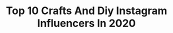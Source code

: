 ---
title: Top 10 Crafts And Diy Instagram Influencers In 2020
description: >-
  Find top crafts and diy Instagram influencers in 2020. Most popular hashtags: #homedecor #craftroom #craft #crafts.
platform: Instagram
profiles:
  - username: "bighomelittlehome"
    fullname: >-
      Bighomelittlehome
    location: ""
    followers: 17488
    engagement: 508
    commentsToLikes: 0.219278
    id: ck8ta2whsq97r0j78lvq36z2m
    verified: false
    hashtags: "#playroom, #cornerofmyhome, #dreamroom, #organizemylife"
  - username: "mythreewonders"
    fullname: >-
      deb
    location: "United States"
    followers: 25404
    engagement: 297
    commentsToLikes: 0.093896
    id: ck0w5ra4h51pf0i19z872yayp
    verified: false
    hashtags: "#brmonamazon, #springbreak2020, #rockymountaindecals, #friyay"
  - username: "ocvintagecharm"
    fullname: >-
      Tiffany Hayter
    location: "United States"
    followers: 29328
    engagement: 223
    commentsToLikes: 0.177357
    id: ck0w5833k2cxc0i191jctung4
    verified: false
    hashtags: "#diycookiekits, #easterproject, #inspiration, #cricutwriteablevinyl"
  - username: "marciekdesigns"
    fullname: >-
      Marcie Kobernus
    location: "United Kingdom"
    followers: 16748
    engagement: 326
    commentsToLikes: 0.130988
    id: ck55p22hd9nh40i11s86ivu1y
    verified: false
    hashtags: "#leopardlove, #ginrules, #gilding, #livingroomdecor"
  - username: "veoveoscrapeo"
    fullname: >-
      veoveoscrapeo
    location: ""
    followers: 5316
    engagement: 562
    commentsToLikes: 0.064812
    id: ck5cird9pt81w0i11eu9qii7g
    verified: false
    hashtags: "#tarjeta, #tarjetas, #cumple, #dream"
  - username: "monochromediy"
    fullname: >-
      Laetitia | Crafts & DIY
    location: "Germany"
    followers: 31302
    engagement: 220
    commentsToLikes: 0.019848
    id: ck8tax8g1tg7s0j786n7aqpqc
    verified: false
    hashtags: "#finallytimefor, #home, #homedecor, #erismann"
  - username: "diyhacksvideo"
    fullname: >-
      DIY & Life Hack Video 🌐
    location: ""
    followers: 27408
    engagement: 4773
    commentsToLikes: 0.004280
    id: ck8t6sm5fekk30j78qwhk21jy
    verified: false
    hashtags: "#craftoftheday, #oilpaint, #nailartist, #food"
  - username: "hemslojd"
    fullname: >-
      Hemslöjd – Hantverk & DIY
    location: "Sweden"
    followers: 11808
    engagement: 633
    commentsToLikes: 0.013548
    id: ck55q9ey8cgbl0i11cwqazfga
    verified: false
    hashtags: "#handmade, #limf, #swordsmith, #knitting"
  - username: "goodmorningart"
    fullname: >-
      🌞 Goodmorningart "Gallery"
    location: "United States"
    followers: 388821
    engagement: 68
    commentsToLikes: 0.010519
    id: ck0w4gbzmyfj00i19db6ilfu9
    verified: false
    hashtags: "#island, #cute, #artist, #decor"
  - username: "lottieandalbert"
    fullname: >-
      Lindsey Newns
    location: "France"
    followers: 28112
    engagement: 300
    commentsToLikes: 0.043645
    id: ck6u7t4zjnii30j71vtbmlfpu
    verified: false
    hashtags: "#travelingafghans, #lionbrandyarn, #lottieandalberthome, #lottieandalbertrainbowblanket"
---